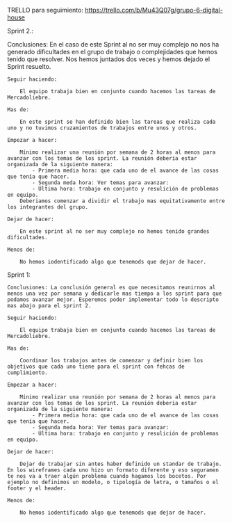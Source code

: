 TRELLO para seguimiento: https://trello.com/b/Mu43Q07g/grupo-6-digital-house

Sprint 2.: 

Conclusiones: En el caso de este Sprint al no ser muy complejo no nos ha generado dificultades en el grupo de trabajo o complejidades que hemos tenido que resolver. Nos hemos juntados dos veces y hemos dejado el Sprint resuelto. 

    Seguir haciendo:

        El equipo trabaja bien en conjunto cuando hacemos las tareas de Mercadoliebre.  

    Mas de: 

        En este sprint se han definido bien las tareas que realiza cada uno y no tuvimos cruzamientos de trabajos entre unos y otros. 

    Empezar a hacer: 
    
        Mínimo realizar una reunión por semana de 2 horas al menos para avanzar con los temas de los sprint. La reunión deberia estar organizada de la siguiente manera: 
            - Primera media hora: que cada uno de el avance de las cosas que tenía que hacer. 
            - Segunda meda hora: Ver temas para avanzar: 
            - Última hora: trabajo en conjunto y resulición de problemas en equipo. 
        Deberiamos comenzar a dividir el trabajo mas equitativamente entre los integrantes del grupo. 

    Dejar de hacer: 

        En este sprint al no ser muy complejo no hemos tenido grandes dificultades. 

    Menos de: 

        No hemos iodentificado algo que tenemods que dejar de hacer. 


Sprint 1:

    Conclusiones: La conclusión general es que necesitamos reunirnos al menos una vez por semana y dedicarle mas tiempo a los sprint para que podamos avanzar mejor. Esperemos poder implementar todo lo descripto mas abajo para el sprint 2. 

    Seguir haciendo:

        El equipo trabaja bien en conjunto cuando hacemos las tareas de Mercadoliebre. 

    Mas de: 

        Coordinar los trabajos antes de comenzar y definir bien los objetivos que cada uno tiene para el sprint con fehcas de cumplimiento. 

    Empezar a hacer: 
    
        Mínimo realizar una reunión por semana de 2 horas al menos para avanzar con los temas de los sprint. La reunión deberia estar organizada de la siguiente manera: 
            - Primera media hora: que cada uno de el avance de las cosas que tenía que hacer. 
            - Segunda meda hora: Ver temas para avanzar: 
            - Última hora: trabajo en conjunto y resulición de problemas en equipo. 

    Dejar de hacer: 

        Dejar de trabajar sin antes haber definido un standar de trabajo. En los wireframes cada uno hizo un formato diferente y eso seguramen te nos va a traer algún problema cuando hagamos los bocetos. Por ejemplo no definimos un modelo, o tipología de letra, o tamaños o el footer y el header. 

    Menos de: 

        No hemos iodentificado algo que tenemods que dejar de hacer. 









    
